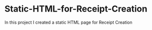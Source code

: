 # Static-HTML-for-Receipt-Creation
In this project I created a static HTML page for Receipt Creation
